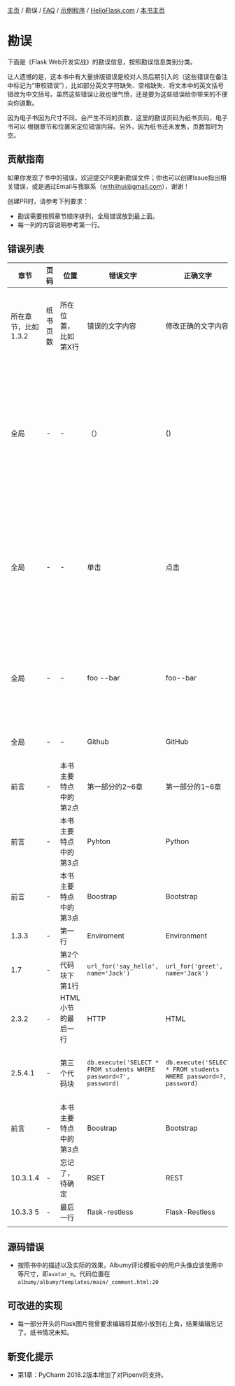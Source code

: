 [主页](https://github.com/greyli/helloflask)
/ 勘误
/ [FAQ](https://github.com/greyli/helloflask/blob/master/faq/faq.md)
/ [示例程序](https://github.com/greyli/helloflask/blob/master/demos/)
/ [HelloFlask.com](http://helloflask.com)
/ [本书主页](http://helloflask.com/book)

# 勘误

下面是《Flask Web开发实战》的勘误信息，按照勘误信息类别分类。

让人遗憾的是，这本书中有大量排版错误是校对人员后期引入的（这些错误在备注中标记为“审校错误”），比如部分英文字符缺失、空格缺失、将文本中的英文括号错改为中文括号。虽然这些错误让我也很气愤，还是要为这些错误给你带来的不便向你道歉。

因为电子书因为尺寸不同，会产生不同的页数，这里的勘误页码为纸书页码，电子书可以
根据章节和位置来定位错误内容。另外，因为纸书还未发售，页数暂时为空。

## 贡献指南

如果你发现了书中的错误，欢迎提交PR更新勘误文件；你也可以创建Issue指出相关错误，或是通过Email与我联系（[withlihui@gmail.com](mailto:withlihui@gmail.com)），谢谢！

创建PR时，请参考下列要求：

* 勘误需要按照章节顺序排列，全局错误放到最上面。
* 每一列的内容说明参考第一行。

## 错误列表

章节 | 页码 | 位置 | 错误文字 | 正确文字 | 备注 |
--- | --- | --- | --- | --- | ---
| 所在章节，比如1.3.2 | 纸书页数 | 所在位置，比如第X行 | 错误的文字内容 | 修改正确的文字内容 | 额外的备注信息，比如错误类别，或是你的牢骚 |
| 全局 | - | -  | （） | () | 审校错误。多处。全书多处英文括号被审校人员改为中文括号，最让我不能接受的纰漏 |
| 全局 | - | -  | 单击 | 点击 | 审校错误。多处。编辑称这个修改是出版社的规范要求，我觉得有些莫名其妙 |
| 全局 | - | -  | foo --bar | foo--bar | 审校错误。多处。比如`flask --help`被错误写为`flask--help` |
| 全局 | - | -  | Github | GitHub | 大小写错误。多处 |
| 前言 | - | 本书主要特点中的第2点 | 第一部分的2~6章 | 第一部分的1~6章 | 审校错误 |
| 前言 | - | 本书主要特点中的第3点 | Pyhton | Python | 拼写错误 |
| 前言 | - | 本书主要特点中的第3点 | Boostrap | Bootstrap | 审校错误 |
| 1.3.3 | - | 第一行 | Enviroment  | Environment | 拼写错误 |
| 1.7 | - | 第2个代码块下第1行 | `url_for('say_hello', name='Jack')` | `url_for('greet', name='Jack')` | 笔误 |
| 2.3.2 | - | HTML小节的最后一行 | HTTP | HTML | 笔误 |
| 2.5.4.1 | - | 第三个代码块 | `db.execute('SELECT * FROM students WHERE password=?', password)` | `db.execute('SELECT * FROM students WHERE password=?, password)` | 笔误。字符串漏写右侧关闭引号 |
| 前言 | - | 本书主要特点中的第3点 | Boostrap | Bootstrap | 审校错误 |
| 10.3.1.4 | - | 忘记了，待确定 | RSET | REST | 笔误 |
| 10.3.3 5 | - | 最后一行 | flask-restless | Flask-Restless | 大小写错误 |
| | | | | |


## 源码错误

* 按照书中的描述以及实际的效果，Albumy评论模板中的用户头像应该使用中等尺寸，即`avatar_m`。代码位置在`albumy/albumy/templates/main/_comment.html:20`

## 可改进的实现

* 每一部分开头的Flask图片我曾要求编辑将其缩小放到右上角，结果编辑忘记了。纸书情况未知。

## 新变化提示

* 第1章：PyCharm 2018.2版本增加了对Pipenv的支持。
